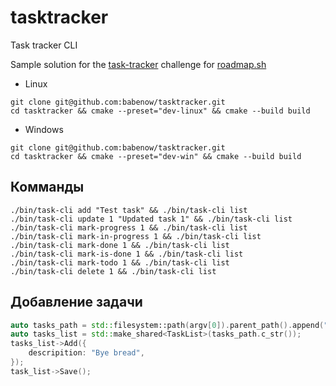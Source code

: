 # tasktracker
Task tracker CLI

Sample solution for the [task-tracker](https://roadmap.sh/projects/task-tracker) challenge for [roadmap.sh](https://roadmap.sh)
- Linux
```shell
git clone git@github.com:babenow/tasktracker.git
cd tasktracker && cmake --preset="dev-linux" && cmake --build build
```
- Windows
```shell
git clone git@github.com:babenow/tasktracker.git
cd tasktracker && cmake --preset="dev-win" && cmake --build build
```
## Комманды
```shell
./bin/task-cli add "Test task" && ./bin/task-cli list
./bin/task-cli update 1 "Updated task 1" && ./bin/task-cli list
./bin/task-cli mark-progress 1 && ./bin/task-cli list
./bin/task-cli mark-in-progress 1 && ./bin/task-cli list
./bin/task-cli mark-done 1 && ./bin/task-cli list
./bin/task-cli mark-is-done 1 && ./bin/task-cli list
./bin/task-cli mark-todo 1 && ./bin/task-cli list
./bin/task-cli delete 1 && ./bin/task-cli list
```


## Добавление задачи
```c++
auto tasks_path = std::filesystem::path(argv[0]).parent_path().append("tasks.json");
auto tasks_list = std::make_shared<TaskList>(tasks_path.c_str());
tasks_list->Add({
    descripition: "Bye bread",
});
task_list->Save();
```